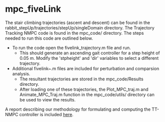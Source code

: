 # mpc_fiveLink

The stair climbing trajectories (ascent and descent) can be found in the rabbit_stepUp/trajectories/stepUp/singleDomain directory. The Trajectory Tracking NMPC code is found in the mpc_code/ directory. The steps needed to run this code are outlined below.
* To run the code open the fivelink_trajectory.m file and run. 
  * This should generate an ascending gait controller for a step height of 0.05 m. Modify the 'stpheight' and 'dir' variables to select a different trajectory. 
* Additional fivelink~.m files are included for perturbation and comparsion analysis. 
  * The resultant trajectories are stored in the mpc_code/Results directory. 
  * After loading one of these trajectories, the Plot_MPC_traj.m and Animate_MPC_Traj.m function in the mpc_code/utils/ directory can be used to view the results.

A report describing our methodology for formulating and computing the TT-NMPC controller is included [here](https://github.com/Emungai/mpc_fiveLink/blob/master/MPC_FiveLink_Report.pdf). 

